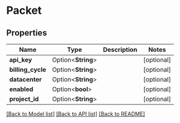 # Packet

## Properties

Name | Type | Description | Notes
------------ | ------------- | ------------- | -------------
**api_key** | Option<**String**> |  | [optional]
**billing_cycle** | Option<**String**> |  | [optional]
**datacenter** | Option<**String**> |  | [optional]
**enabled** | Option<**bool**> |  | [optional]
**project_id** | Option<**String**> |  | [optional]

[[Back to Model list]](../README.md#documentation-for-models) [[Back to API list]](../README.md#documentation-for-api-endpoints) [[Back to README]](../README.md)


